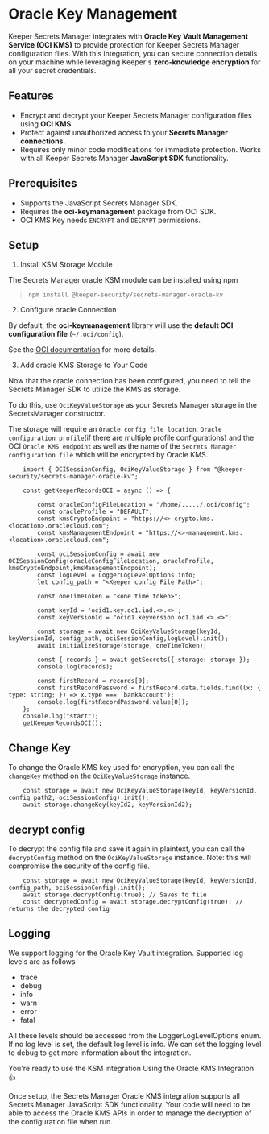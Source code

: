 # Oracle Key Management
Keeper Secrets Manager integrates with **Oracle Key Vault Management Service (OCI KMS)** to provide protection for Keeper Secrets Manager configuration files. With this integration, you can secure connection details on your machine while leveraging Keeper's **zero-knowledge encryption** for all your secret credentials.

## Features
* Encrypt and decrypt your Keeper Secrets Manager configuration files using **OCI KMS**.
* Protect against unauthorized access to your **Secrets Manager connections**.
* Requires only minor code modifications for immediate protection. Works with all Keeper Secrets Manager **JavaScript SDK** functionality.

## Prerequisites
* Supports the JavaScript Secrets Manager SDK.
* Requires the **oci-keymanagement** package from OCI SDK.
* OCI KMS Key needs `ENCRYPT` and `DECRYPT` permissions.

## Setup

1. Install KSM Storage Module

The Secrets Manager oracle KSM module can be installed using npm

> `npm install @keeper-security/secrets-manager-oracle-kv`

2. Configure oracle Connection

By default, the **oci-keymanagement** library will use the **default OCI configuration file** (`~/.oci/config`).

See the [OCI documentation](https://docs.oracle.com/en-us/iaas/Content/API/Concepts/sdkconfig.htm) for more details.

3. Add oracle KMS Storage to Your Code

Now that the oracle connection has been configured, you need to tell the Secrets Manager SDK to utilize the KMS as storage.

To do this, use `OciKeyValueStorage` as your Secrets Manager storage in the SecretsManager constructor.

The storage will require an `Oracle config file location`, `Oracle configuration profile`(if there are multiple profile configurations) and the OCI `Oracle KMS endpoint` as well as the name of the `Secrets Manager configuration file` which will be encrypted by Oracle KMS.
```
    import { OCISessionConfig, OciKeyValueStorage } from "@keeper-security/secrets-manager-oracle-kv";

    const getKeeperRecordsOCI = async () => {

        const oracleConfigFileLocation = "/home/...../.oci/config";
        const oracleProfile = "DEFAULT";
        const kmsCryptoEndpoint = "https://<>-crypto.kms.<location>.oraclecloud.com";
        const kmsManagementEndpoint = "https://<>-management.kms.<location>.oraclecloud.com";

        const ociSessionConfig = await new OCISessionConfig(oracleConfigFileLocation, oracleProfile, kmsCryptoEndpoint,kmsManagementEndpoint);
        const logLevel = LoggerLogLevelOptions.info;
        let config_path = "<Keeper config File Path>";

        const oneTimeToken = "<one time token>";

        const keyId = 'ocid1.key.oc1.iad.<>.<>';
        const keyVersionId = "ocid1.keyversion.oc1.iad.<>.<>";

        const storage = await new OciKeyValueStorage(keyId, keyVersionId, config_path, ociSessionConfig,logLevel).init();
        await initializeStorage(storage, oneTimeToken);

        const { records } = await getSecrets({ storage: storage });
        console.log(records);

        const firstRecord = records[0];
        const firstRecordPassword = firstRecord.data.fields.find((x: { type: string; }) => x.type === 'bankAccount');
        console.log(firstRecordPassword.value[0]);
    };
    console.log("start");
    getKeeperRecordsOCI();
```
## Change Key

To change the Oracle KMS key used for encryption, you can call the `changeKey` method on the `OciKeyValueStorage` instance.
```
    const storage = await new OciKeyValueStorage(keyId, keyVersionId, config_path2, ociSessionConfig).init();
    await storage.changeKey(keyId2, keyVersionId2);
```

## decrypt config

To decrypt the config file and save it again in plaintext, you can call the `decryptConfig` method on the `OciKeyValueStorage` instance.
Note: this will compromise the security of the config file.
```
    const storage = await new OciKeyValueStorage(keyId, keyVersionId, config_path, ociSessionConfig).init();
    await storage.decryptConfig(true); // Saves to file
    const decryptedConfig = await storage.decryptConfig(true); // returns the decrypted config
```


## Logging
We support logging for the Oracle Key Vault integration. Supported log levels are as follows
* trace
* debug
* info
* warn
* error
* fatal
  
All these levels should be accessed from the LoggerLogLevelOptions enum. If no log level is set, the default log level is info. We can set the logging level to debug to get more information about the integration.

You're ready to use the KSM integration Using the Oracle KMS Integration 👍

Once setup, the Secrets Manager Oracle KMS integration supports all Secrets Manager JavaScript SDK functionality.  Your code will need to be able to access the Oracle KMS APIs in order to manage the decryption of the configuration file when run. 
